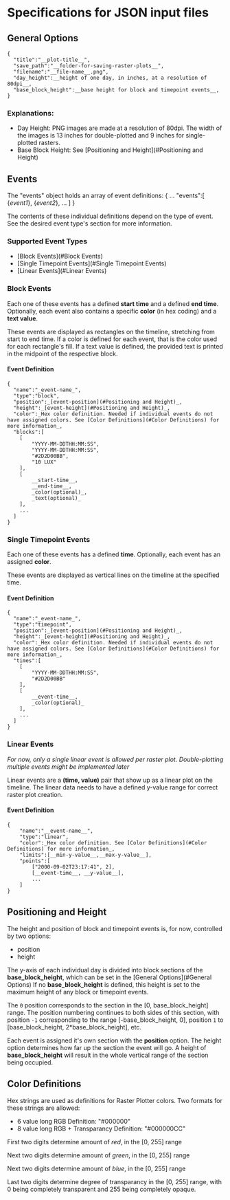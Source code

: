 # Specifications for JSON input files

## General Options
	{
	  "title":"__plot-title__",
	  "save_path":"__folder-for-saving-raster-plots__",
	  "filename":"__file-name__.png",
	  "day_height":__height of one day, in inches, at a resolution of 80dpi__,
	  "base_block_height":__base height for block and timepoint events__,		
	}

### Explanations:
- Day Height: 
	PNG images are made at a resolution of 80dpi. The width of the images is 13 inches for double-plotted and 9 inches for single-plotted rasters. 
- Base Block Height: See [Positioning and Height](#Positioning and Height)



## Events
The "events" object holds an array of event definitions:
	{
		...
		"events":[
			{_event1_},
			{_event2_},
			...
		]
	}

The contents of these individual definitions depend on the type of event. See the desired event type's section for more information.

### Supported Event Types
- [Block Events](#Block Events)
- [Single Timepoint Events](#Single Timepoint Events)
- [Linear Events](#Linear Events)

### Block Events
Each one of these events has a defined **start time** and a defined **end time**. Optionally, each event also contains a specific **color** (in hex coding) and a **text value**. 

These events are displayed as rectangles on the timeline, stretching from start to end time. If a color is defined for each event, that is the color used for each rectangle's fill. If a text value is defined, the provided text is printed in the midpoint of the respective block. 

#### Event Definition
	{
      "name":"_event-name_",
      "type":"block",
      "position":_[event-position](#Positioning and Height)_,
      "height":_[event-height](#Positioning and Height)_,
      "color":_Hex color definition. Needed if individual events do not have assigned colors. See [Color Definitions](#Color Definitions) for more information_,
      "blocks":[
      	[
      		"YYYY-MM-DDTHH:MM:SS",
      		"YYYY-MM-DDTHH:MM:SS",
          	"#2D2D00BB",
          	"10 LUX" 
      	],
      	[
      		__start-time__, 
      		__end-time__,
      		_color(optional)_,
      		_text(optional)_
      	],
      	...
      ]
  	}

### Single Timepoint Events
Each one of these events has a defined **time**. Optionally, each event has an assigned **color**.

These events are displayed as vertical lines on the timeline at the specified time.

#### Event Definition
	{
      "name":"_event-name_",
      "type":"timepoint",
      "position":_[event-position](#Positioning and Height)_,
      "height":_[event-height](#Positioning and Height)_,
      "color":_Hex color definition. Needed if individual events do not have assigned colors. See [Color Definitions](#Color Definitions) for more information_,
      "times":[
      	[
      		"YYYY-MM-DDTHH:MM:SS",
          	"#2D2D00BB"
      	],
      	[
      		__event-time__, 
      		_color(optional)_
      	],
      	...
      ]
  	}

### Linear Events
*For now, only a single linear event is allowed per raster plot. Double-plotting multiple events might be implemented later*

Linear events are a **(time, value)** pair that show up as a linear plot on the timeline. The linear data needs to have a defined y-value range for correct raster plot creation.

#### Event Definition
	{
		"name":"__event-name__",
		"type":"linear",
		"color":_Hex color definition. See [Color Definitions](#Color Definitions) for more information_,
		"limits":[__min-y-value__,__max-y-value__],
		"points":[
			["2000-09-02T23:17:41", 2],
			[__event-time__, __y-value__],
			...
		]
	}

## Positioning and Height
The height and position of block and timepoint events is, for now, controlled by two options:
- position
- height

The y-axis of each individual day is divided into block sections of the **base_block_height**, which can be set in the [General Options](#General Options) If no **base_block_height** is defined, this height is set to the maximum height of any block or timepoint events. 

The `0` position corresponds to the section in the [0, base_block_height] range. The position numbering continues to both sides of this section, with position `-1` corresponding to the range [-base_block_height, 0], position `1` to [base_block_height, 2*base_block_height], etc.

Each event is assigned it's own section with the **position** option. The height option determines how far up the section the event will go. A height of **base_block_height** will result in the whole vertical range of the section being occupied. 

## Color Definitions
Hex strings are used as definitions for Raster Plotter colors. Two formats for these strings are allowed:

- 6 value long RGB Definition: "#000000"
- 8 value long RGB + Transparancy Definition: "#000000CC"

First two digits determine amount of *red*, in the [0, 255] range

Next two digits determine amount of *green*, in the [0, 255] range

Next two digits determine amount of *blue*, in the [0, 255] range

Last two digits determine degree of transparancy in the [0, 255] range, with 0 being completely transparent and 255 being completely opaque.

